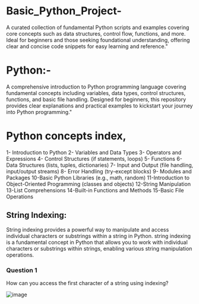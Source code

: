 # Basic_Python_Project-
A curated collection of fundamental Python scripts and examples covering core concepts such as data structures, control flow, functions, and more. Ideal for beginners and those seeking foundational understanding, offering clear and concise code snippets for easy learning and reference."
# Python:- 
A comprehensive introduction to Python programming language covering fundamental concepts including variables, data types, control structures, functions, and basic file handling. Designed for beginners, this repository provides clear explanations and practical examples to kickstart your journey into Python programming."
# Python concepts index, 
1- Introduction to Python
2- Variables and Data Types
3- Operators and Expressions
4- Control Structures (if statements, loops)
5- Functions
6- Data Structures (lists, tuples, dictionaries)
7- Input and Output (file handling, input/output streams)
8- Error Handling (try-except blocks)
9- Modules and Packages
10-Basic Python Libraries (e.g., math, random)
11-Introduction to Object-Oriented Programming (classes and objects)
12-String Manipulation
13-List Comprehensions
14-Built-in Functions and Methods
15-Basic File Operations

## String Indexing:
String indexing provides a powerful way to manipulate and access individual characters or substrings within a string in 
Python. string indexing is a fundamental concept in Python that allows you to work with individual characters or substrings
within strings, enabling various string manipulation operations.

### Question 1 
How can you access the first character of a string using indexing?

![image](https://github.com/Himanshu2112000/Basic_Python_Project-/assets/164239242/4bb25948-7acb-428a-b241-433b9ce8001c)





